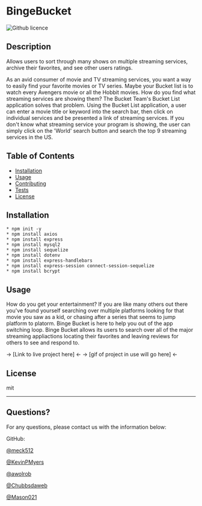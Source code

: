 # BingeBucket
  ![Github licence](http://img.shields.io/badge/license-MIT-blue.svg) 
  
  
  ## Description 
  Allows users to sort through many shows on multiple streaming services, archive their favorites, and see other users ratings.

   As an avid consumer of movie and TV streaming services, you want a way to easily find your favorite movies or TV series. Maybe your Bucket list is to watch every Avengers movie or all the Hobbit movies.  How do you find what streaming services are showing them?  The Bucket Team's Bucket List application solves that problem.  Using the Bucket List application, a user can enter a movie title or keyword into the search bar, then click on individual services and be presented a link of streaming services.  If you don't know what streaming service your program is showing, the user can simply click on the 'World' search button and search the top 9 streaming services in the US. 
  
  
  ## Table of Contents
  * [Installation](#installation)
  * [Usage](#usage)
  * [Contributing](#contributing)
  * [Tests](#tests)
  * [License](#license)
  
  ## Installation
```
* npm init -y
* npm install axios
* npm install express
* npm install mysql2
* npm install sequelize 
* npm install dotenv
* npm install express-handlebars
* npm install express-session connect-session-sequelize
* npm install bcrypt
```  
  ## Usage 
  How do you get your entertainment?  If you are like many others out there you've found yourself searching over multiple platforms looking for that movie you saw as a kid, or  chasing after a series that seems to jump platform to platorm.  Binge Bucket is here to help you out of the app switching loop.  Binge Bucket allows its users to search over all of the major streaming appliactions locating their favorites and leaving reviews for others to see and respond to.
  
  -> [Link to live project here] <-
  -> [gif of project in use will go here] <-
  
    
  ## License
  
  mit
  
  ---
  
  ## Questions?
  
  For any questions, please contact us with the information below:

 
  GitHub: 

  [@meck512](https://github.com/meck512)

  [@KevinPMyers](https://github.com/KevinPMyers)

  [@awolrob](https://github.com/awolrob)

  [@Chubbsdaweb](https://github.com/Chubbsdaweb)
  
  [@Mason021](https://github.com/Mason021)
  
